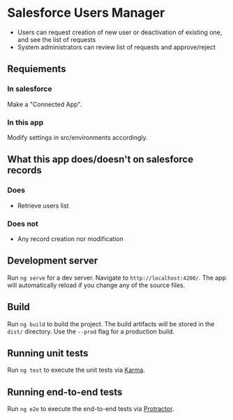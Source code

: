 # Salesforce Users Manager

- Users can request creation of new user or deactivation of existing one, and see the list of requests
- System administrators can review list of requests and approve/reject

## Requiements

### In salesforce

Make a "Connected App".

### In this app

Modify settings in src/environments accordingly.

## What this app does/doesn't on salesforce records

### Does

- Retrieve users list

### Does not

- Any record creation nor modification

## Development server

Run `ng serve` for a dev server. Navigate to `http://localhost:4200/`. The app will automatically reload if you change any of the source files.

## Build

Run `ng build` to build the project. The build artifacts will be stored in the `dist/` directory. Use the `--prod` flag for a production build.

## Running unit tests

Run `ng test` to execute the unit tests via [Karma](https://karma-runner.github.io).

## Running end-to-end tests

Run `ng e2e` to execute the end-to-end tests via [Protractor](http://www.protractortest.org/).
